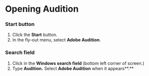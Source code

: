 # Opening Audition

### Start button

1. Click the **Start** button. 
2. In the fly-out menu, select **Adobe Audition**.

### Search field

1. Click in the **Windows search field** \(bottom left corner of screen.\)
2. Type **Audition.** Select **Adobe Audition** when it appears**.** 







